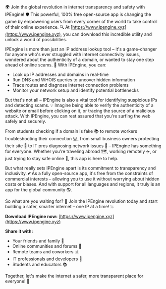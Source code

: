 🌍 Join the global revolution in internet transparency and safety with IPEngine! 🛡️ This powerful, 100% free open-source app is changing the game by empowering users from every corner of the world to take control of their online experience. 🔍 At [https://www.ipengine.xyz](https://www.ipengine.xyz), you can download this incredible utility and unlock a world of possibilities.

IPEngine is more than just an IP address lookup tool – it's a game-changer for anyone who's ever struggled with internet connectivity issues, wondered about the authenticity of a domain, or wanted to stay one step ahead of online scams. 📡 With IPEngine, you can:

* Look up IP addresses and domains in real-time
* Run DNS and WHOIS queries to uncover hidden information
* Trace routes and diagnose internet connection problems
* Monitor your network setup and identify potential bottlenecks

But that's not all – IPEngine is also a vital tool for identifying suspicious IPs and detecting scams. 💡 Imagine being able to verify the authenticity of a website or email before clicking on it, or tracing the source of a malicious attack. With IPEngine, you can rest assured that you're surfing the web safely and securely.

From students checking if a domain is fake 📚 to remote workers troubleshooting their connection 💻, from small business owners protecting their site 🏢 to IT pros diagnosing network issues 🔧 – IPEngine has something for everyone. Whether you're traveling abroad 🗺️, working remotely ✈️, or just trying to stay safe online 👀, this app is here to help.

But what really sets IPEngine apart is its commitment to transparency and inclusivity. 💕 As a fully open-source app, it's free from the constraints of commercial interests – allowing you to use it without worrying about hidden costs or biases. And with support for all languages and regions, it truly is an app for the global community 🌎.

So what are you waiting for? 🔴 Join the IPEngine revolution today and start building a safer, smarter internet – one IP at a time! 💥

**Download IPEngine now:** [https://www.ipengine.xyz](https://www.ipengine.xyz)

**Share it with:**

* Your friends and family 🤩
* Online communities and forums 👥
* Remote teams and coworkers 📊
* IT professionals and developers 🔧
* Students and educators 📚

Together, let's make the internet a safer, more transparent place for everyone! 💖